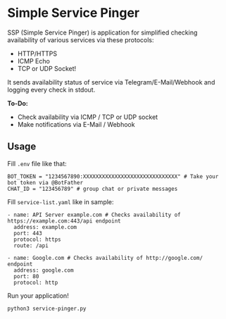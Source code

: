 # Simple Service Pinger

SSP (Simple Service Pinger) is application for simplified checking availability of various services via these protocols:
* HTTP/HTTPS
* ICMP Echo
* TCP or UDP Socket!

It sends availability status of service via Telegram/E-Mail/Webhook and logging every check in stdout.

**To-Do:**
* Check availability via ICMP / TCP or UDP socket
* Make notifications via E-Mail / Webhook


## Usage

Fill `.env` file like that:

```
BOT_TOKEN = "1234567890:XXXXXXXXXXXXXXXXXXXXXXXXXXXXXX" # Take your bot token via @BotFather
CHAT_ID = "123456789" # group chat or private messages
```

Fill `service-list.yaml` like in sample:

```
- name: API Server example.com # Checks availability of https://example.com:443/api endpoint
  address: example.com
  port: 443
  protocol: https
  route: /api

- name: Google.com # Checks availability of http://google.com/ endpoint
  address: google.com
  port: 80
  protocol: http
```

Run your application!

```
python3 service-pinger.py
```
